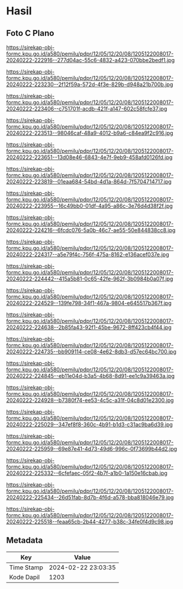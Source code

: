 # Hasil

## Foto C Plano

https://sirekap-obj-formc.kpu.go.id/a580/pemilu/pdpr/12/05/12/20/08/1205122008017-20240222-222916--277d04ac-55c6-4832-a423-070bbe2bedf1.jpg

https://sirekap-obj-formc.kpu.go.id/a580/pemilu/pdpr/12/05/12/20/08/1205122008017-20240222-223230--2f12f59a-572d-4f3e-829b-d948a21b700b.jpg

https://sirekap-obj-formc.kpu.go.id/a580/pemilu/pdpr/12/05/12/20/08/1205122008017-20240222-223406--c751701f-acdb-421f-a147-602c58fcfe37.jpg

https://sirekap-obj-formc.kpu.go.id/a580/pemilu/pdpr/12/05/12/20/08/1205122008017-20240222-223513--98046caf-48a9-4012-b9a6-c84ea9f2c916.jpg

https://sirekap-obj-formc.kpu.go.id/a580/pemilu/pdpr/12/05/12/20/08/1205122008017-20240222-223651--13d08e46-6843-4e7f-9eb9-458afd0126fd.jpg

https://sirekap-obj-formc.kpu.go.id/a580/pemilu/pdpr/12/05/12/20/08/1205122008017-20240222-223819--01eaa684-54bd-4d1a-864d-7f5704714717.jpg

https://sirekap-obj-formc.kpu.go.id/a580/pemilu/pdpr/12/05/12/20/08/1205122008017-20240222-223955--16c49bb0-01df-4a95-a86c-3e76d4d38f2f.jpg

https://sirekap-obj-formc.kpu.go.id/a580/pemilu/pdpr/12/05/12/20/08/1205122008017-20240222-224216--6fcdc076-5a0b-46c7-ae55-50e844838cc8.jpg

https://sirekap-obj-formc.kpu.go.id/a580/pemilu/pdpr/12/05/12/20/08/1205122008017-20240222-224317--a5e79f4c-756f-475a-8162-e136acef037e.jpg

https://sirekap-obj-formc.kpu.go.id/a580/pemilu/pdpr/12/05/12/20/08/1205122008017-20240222-224442--415a5b81-0c65-42fe-962f-3b0984b0a07f.jpg

https://sirekap-obj-formc.kpu.go.id/a580/pemilu/pdpr/12/05/12/20/08/1205122008017-20240222-224529--139fe798-34f1-467a-9804-e645517b367f.jpg

https://sirekap-obj-formc.kpu.go.id/a580/pemilu/pdpr/12/05/12/20/08/1205122008017-20240222-224638--2b85fa43-92f1-45be-9672-8ff423cb4f44.jpg

https://sirekap-obj-formc.kpu.go.id/a580/pemilu/pdpr/12/05/12/20/08/1205122008017-20240222-224735--bb909114-ce08-4e62-8db3-d57ec64bc700.jpg

https://sirekap-obj-formc.kpu.go.id/a580/pemilu/pdpr/12/05/12/20/08/1205122008017-20240222-224845--eb11e04d-b3a5-4b68-8d91-ee1c9a39463a.jpg

https://sirekap-obj-formc.kpu.go.id/a580/pemilu/pdpr/12/05/12/20/08/1205122008017-20240222-224928--b7380f74-ee53-4c5c-a31f-04c8d01e2300.jpg

https://sirekap-obj-formc.kpu.go.id/a580/pemilu/pdpr/12/05/12/20/08/1205122008017-20240222-225029--347ef8f8-360c-4b91-b1d3-c31ac9ba6d39.jpg

https://sirekap-obj-formc.kpu.go.id/a580/pemilu/pdpr/12/05/12/20/08/1205122008017-20240222-225959--69e87e41-4d73-49d6-996c-0f73699b44d2.jpg

https://sirekap-obj-formc.kpu.go.id/a580/pemilu/pdpr/12/05/12/20/08/1205122008017-20240222-225332--6cfefaec-05f2-4b7f-a1b0-1a150e16cbab.jpg

https://sirekap-obj-formc.kpu.go.id/a580/pemilu/pdpr/12/05/12/20/08/1205122008017-20240222-225434--26d51fab-8d7b-4f6d-a578-bba818046e79.jpg

https://sirekap-obj-formc.kpu.go.id/a580/pemilu/pdpr/12/05/12/20/08/1205122008017-20240222-225518--feaa65cb-2b44-4277-b38c-34fe0f4d9c98.jpg


## Metadata

| Key        | Value               |
| ---------- | ------------------- |
| Time Stamp | 2024-02-22 23:03:35 |
| Kode Dapil | 1203                |



